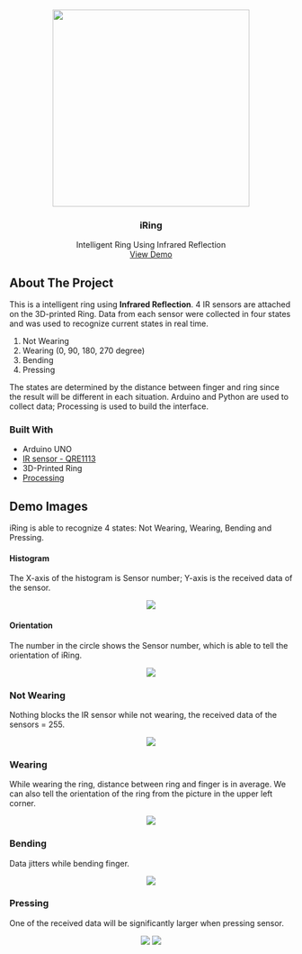 <!-- PROJECT LOGO -->
<br />
<p align="center">
  <a href="https://github.com/PKhuang-TW/iRing/blob/master/imgs/iRing.png">
    <img src="imgs/iRing.jpg" width="350">
  </a>
  <h3 align="center">iRing</h3>
  <p align="center">
    Intelligent Ring Using Infrared Reflection
    <br />
    <a href="https://youtu.be/65YDXLv2ujc">View Demo</a>
  </p>
</p>


<!-- ABOUT THE PROJECT -->
## About The Project

This is a intelligent ring using **Infrared Reflection**. 4 IR sensors are attached on the 3D-printed Ring. Data from each sensor were collected in four states and was used to recognize current states in real time. 
  1. Not Wearing
  2. Wearing (0, 90, 180, 270 degree)
  3. Bending
  4. Pressing

The states are determined by the distance between finger and ring since the result will be different in each situation. Arduino and Python are used to collect data; Processing is used to build the interface.


### Built With

* Arduino UNO
* [IR sensor - QRE1113](https://www.sparkfun.com/products/9453)
* 3D-Printed Ring
* [Processing](https://processing.org)


## Demo Images
iRing is able to recognize 4 states: Not Wearing, Wearing, Bending and Pressing. 

#### Histogram
The X-axis of the histogram is Sensor number; Y-axis is the received data of the sensor. 
<p align="center">
  <img src="imgs/histogram.jpeg">
</p>

#### Orientation
The number in the circle shows the Sensor number, which is able to tell the orientation of iRing.
<p align="center">
  <img src="imgs/orientation.jpeg">
</p>

### Not Wearing
Nothing blocks the IR sensor while not wearing, the received data of the sensors = 255.
<p align="center">
  <img src="imgs/notWearing.png">
</p>

### Wearing
While wearing the ring, distance between ring and finger is in average. We can also tell the orientation of the ring from the picture in the upper left corner.
<p align="center">
  <img src="imgs/wearing.png">
</p>

### Bending
Data jitters while bending finger.
<p align="center">
  <img src="imgs/bending.png">
</p>

### Pressing
One of the received data will be significantly larger when pressing sensor.
<p align="center">
  <img src="imgs/pressing-1.png">
  <img src="imgs/pressing-2.png">
</p>